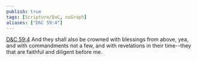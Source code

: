 ```yaml
---
publish: true
tags: [Scripture/DaC, noGraph]
aliases: ["D&C 59:4"]
---
```

[D&C 59:4](https://churchofjesuschrist.org/study/scriptures/dc-testament/dc/59?lang=eng&id=p4#p4) And they shall also be crowned with blessings from above, yea, and with commandments not a few, and with revelations in their time--they that are faithful and diligent before me.
